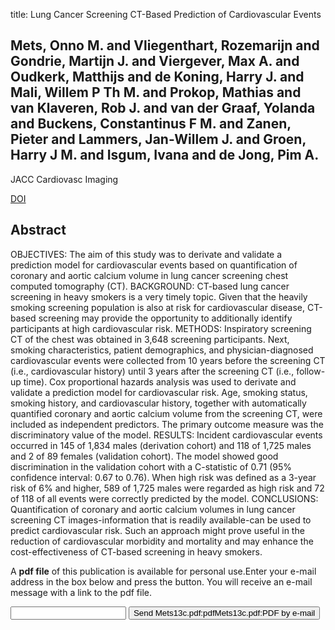 title: Lung Cancer Screening CT-Based Prediction of Cardiovascular Events

## Mets, Onno M. and Vliegenthart, Rozemarijn and Gondrie, Martijn J. and Viergever, Max A. and Oudkerk, Matthijs and de Koning, Harry J. and Mali, Willem P Th M. and Prokop, Mathias and van Klaveren, Rob J. and van der Graaf, Yolanda and Buckens, Constantinus F M. and Zanen, Pieter and Lammers, Jan-Willem J. and Groen, Harry J M. and Isgum, Ivana and de Jong, Pim A.
JACC Cardiovasc Imaging

<a href="https://doi.org/10.1016/j.jcmg.2013.02.008">DOI</a>

## Abstract
OBJECTIVES: The aim of this study was to derivate and validate a prediction model for cardiovascular events based on quantification of coronary and aortic calcium volume in lung cancer screening chest computed tomography (CT). BACKGROUND: CT-based lung cancer screening in heavy smokers is a very timely topic. Given that the heavily smoking screening population is also at risk for cardiovascular disease, CT-based screening may provide the opportunity to additionally identify participants at high cardiovascular risk. METHODS: Inspiratory screening CT of the chest was obtained in 3,648 screening participants. Next, smoking characteristics, patient demographics, and physician-diagnosed cardiovascular events were collected from 10 years before the screening CT (i.e., cardiovascular history) until 3 years after the screening CT (i.e., follow-up time). Cox proportional hazards analysis was used to derivate and validate a prediction model for cardiovascular risk. Age, smoking status, smoking history, and cardiovascular history, together with automatically quantified coronary and aortic calcium volume from the screening CT, were included as independent predictors. The primary outcome measure was the discriminatory value of the model. RESULTS: Incident cardiovascular events occurred in 145 of 1,834 males (derivation cohort) and 118 of 1,725 males and 2 of 89 females (validation cohort). The model showed good discrimination in the validation cohort with a C-statistic of 0.71 (95% confidence interval: 0.67 to 0.76). When high risk was defined as a 3-year risk of 6% and higher, 589 of 1,725 males were regarded as high risk and 72 of 118 of all events were correctly predicted by the model. CONCLUSIONS: Quantification of coronary and aortic calcium volumes in lung cancer screening CT images-information that is readily available-can be used to predict cardiovascular risk. Such an approach might prove useful in the reduction of cardiovascular morbidity and mortality and may enhance the cost-effectiveness of CT-based screening in heavy smokers.

A <b>pdf file</b> of this publication is available for personal use.Enter your e-mail address in the box below and press the button. You will receive an e-mail message with a link to the pdf file.
<form action="sender.php">  <input type="text" name="email">  <input type="submit" value="Send Mets13c.pdf:pdfMets13c.pdf:PDF by e-mail"></form>